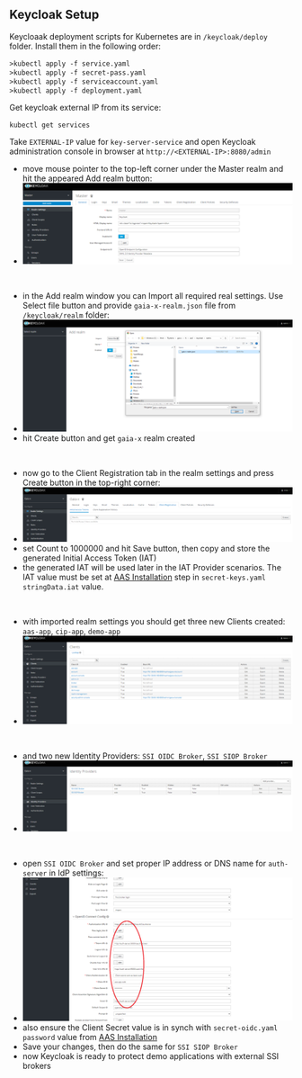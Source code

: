 ## Keycloak Setup

Keycloaak deployment scripts for Kubernetes are in `/keycloak/deploy` folder. Install them in the following order:

```
>kubectl apply -f service.yaml
>kubectl apply -f secret-pass.yaml
>kubectl apply -f serviceaccount.yaml
>kubectl apply -f deployment.yaml
```
Get keycloak external IP from its service:

```
kubectl get services
```
Take `EXTERNAL-IP` value for `key-server-service` and open Keycloak administration console in browser at `http://<EXTERNAL-IP>:8080/admin`

- move mouse pointer to the top-left corner under the Master realm and hit the appeared Add realm button:
- ![Keycloak Add realm](./images/image2022-2-7_15-23-15.png "Keycloak Add realm")

<br>

- in the Add realm window you can Import all required real settings. Use Select file button and provide `gaia-x-realm.json` file from `/keycloak/realm` folder:
- ![Keycloak Import realm](./images/image2022-2-7_15-27-28.png "Keycloak Import realm")
- hit Create button and get `gaia-x` realm created

<br>

- now go to the Client Registration tab in the realm settings and press Create button in the top-right corner:
- ![Keycloak Create IAT](./images/image2022-2-7_15-46-41.png "Keycloak Create IAT")
- set Count to 1000000 and hit Save button, then copy and store the generated Initial Access Token (IAT)
- the generated IAT will be used later in the IAT Provider scenarios. The IAT value must be set at [AAS Installation](../aas) step in `secret-keys.yaml` `stringData.iat` value.

<br>

- with imported realm settings you should get three new Clients created: `aas-app`, `cip-app`, `demo-app`
- ![Keycloak Clients](./images/image2022-06-16-clients.png "Keycloak Clients")

<br>

- and two new Identity Providers: `SSI OIDC Broker`, `SSI SIOP Broker`
- ![Keycloak IdPs](./images/image2022-06-16-idps.png "Keycloak IdPs")

<br>

- open `SSI OIDC Broker` and set proper IP address or DNS name for `auth-server` in IdP settings:
- ![Keycloak OIDC IDP](./images/image2022-06-16-oidc.png "Keycloak OIDC IDP")
- also ensure the Client Secret value is in synch with `secret-oidc.yaml` `password` value from [AAS Installation](../aas)
- Save your changes, then do the same for `SSI SIOP Broker`
- now Keycloak is ready to protect demo applications with external SSI brokers

